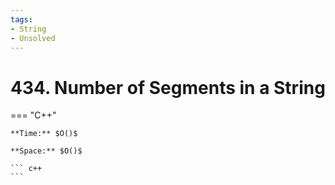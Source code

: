 ```yaml
---
tags:
- String
- Unsolved
---
```



# 434. Number of Segments in a String

=== "C++"

    **Time:** $O()$

    **Space:** $O()$

    ``` c++
    ```